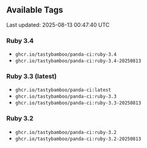 ## Available Tags

Last updated: 2025-08-13 00:47:40 UTC

### Ruby 3.4
- `ghcr.io/tastybamboo/panda-ci:ruby-3.4`
- `ghcr.io/tastybamboo/panda-ci:ruby-3.4-20250813`

### Ruby 3.3 (latest)
- `ghcr.io/tastybamboo/panda-ci:latest`
- `ghcr.io/tastybamboo/panda-ci:ruby-3.3`
- `ghcr.io/tastybamboo/panda-ci:ruby-3.3-20250813`

### Ruby 3.2
- `ghcr.io/tastybamboo/panda-ci:ruby-3.2`
- `ghcr.io/tastybamboo/panda-ci:ruby-3.2-20250813`

